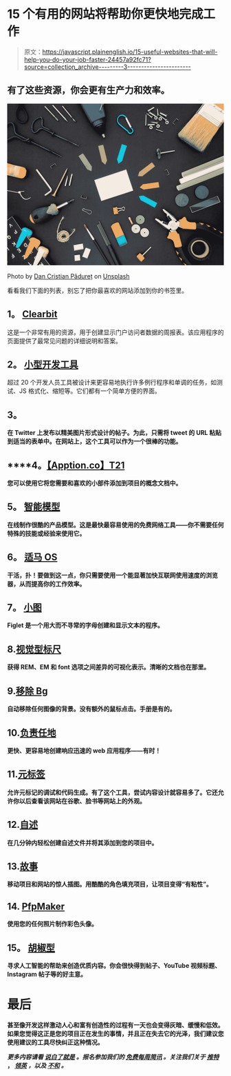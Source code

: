 # 15 个有用的网站将帮助你更快地完成工作

> 原文：<https://javascript.plainenglish.io/15-useful-websites-that-will-help-you-do-your-job-faster-24457a92fc71?source=collection_archive---------3----------------------->

## 有了这些资源，你会更有生产力和效率。

![](img/8cc2637e79ebe92ce18c51a2dfc395ee.png)

Photo by [Dan Cristian Pădureț](https://unsplash.com/@dancristianpaduret?utm_source=medium&utm_medium=referral) on [Unsplash](https://unsplash.com?utm_source=medium&utm_medium=referral)

看看我们下面的列表，别忘了把你最喜欢的网站添加到你的书签里。

## **1。** [**Clearbit**](https://clearbit.com/resources/tools/visitor-report)

这是一个非常有用的资源，用于创建显示门户访问者数据的周报表。该应用程序的页面提供了最常见问题的详细说明和答案。

## **2。** [**小型开发工具**](https://smalldev.tools/)

超过 20 个开发人员工具被设计来更容易地执行许多例行程序和单调的任务，如测试、JS 格式化、缩短等。它们都有一个简单方便的界面。

## **3。**[](https://poet.so/)

**在 Twitter 上发布以精美图片形式设计的帖子。为此，只需将 tweet 的 URL 粘贴到适当的表单中。在网站上，这个工具可以作为一个很棒的功能。**

## ****4。**[【Apption.co】T21](https://apption.co/)**

**您可以使用它将您需要和喜欢的小部件添加到项目的概念文档中。**

## ****5。** [**智能模型**](https://smartmockups.com/)**

**在线制作很酷的产品模型。这是最快最容易使用的免费网络工具——你不需要任何特殊的技能或经验来使用它。**

## ****6。** [**适马 OS**](https://sigmaos.com/)**

**干活，扑！要做到这一点，你只需要使用一个能显著加快互联网使用速度的浏览器，从而提高你的工作效率。**

## ****7。** [**小图**](https://www.npmjs.com/package/figlet)**

**Figlet 是一个用大而不寻常的字母创建和显示文本的程序。**

## **8.[视觉型标尺](https://type-scale.com/)**

**获得 REM、EM 和 font 选项之间差异的可视化表示。清晰的文档也在那里。**

## **9.[移除 Bg](https://www.remove.bg/ru)**

**自动移除任何图像的背景。没有额外的鼠标点击。手册是有的。**

## **10.[负责任地](https://responsively.app/)**

**更快、更容易地创建响应迅速的 web 应用程序——有时！**

## **11.[元标签](https://metatags.io/)**

**允许元标记的调试和代码生成。有了这个工具，尝试内容设计就容易多了。它还允许你以后查看该网站在谷歌、脸书等网站上的外观。**

## **12.[自述](https://readme.so/)**

**在几分钟内轻松创建自述文件并将其添加到您的项目中。**

## **13.[故事](https://storytale.io/)**

**移动项目和网站的惊人插图。用酷酷的角色填充项目，让项目变得“有粘性”。**

## **14. [PfpMaker](https://pfpmaker.com/)**

**使用您的任何照片制作彩色头像。**

## ****15。** [**胡椒型**](https://www.peppertype.ai/)**

**寻求人工智能的帮助来创造优质内容。你会很快得到帖子、YouTube 视频标题、Instagram 帖子等的好主意。**

# **最后**

**甚至像开发这样激动人心和富有创造性的过程有一天也会变得灰暗、缓慢和低效。如果您觉得这正是您的项目正在发生的事情，并且正在失去它的光泽，我们建议您使用建议的工具尽快纠正这种情况。**

***更多内容请看* [***说白了就是***](https://plainenglish.io/) *。报名参加我们的* [***免费每周简讯***](http://newsletter.plainenglish.io/) *。关注我们关于* [***推特***](https://twitter.com/inPlainEngHQ) ， [***领英***](https://www.linkedin.com/company/inplainenglish/) *，以及* [***不和***](https://discord.gg/GtDtUAvyhW) *。***